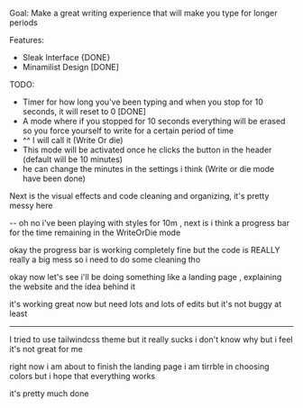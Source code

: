 Goal: Make a great writing experience that will make you type for longer periods

Features: 
- Sleak Interface {DONE}
- Minamilist Design [DONE]

TODO:
- Timer for how long you've been typing and when you stop for 10 seconds, it will reset to 0 [DONE]
- A mode where if you stopped for 10 seconds everything will be erased so you force yourself to write for a certain period of time
- ^^ I will call it (Write Or die)
- This mode will be activated once he clicks the button in the header (default will be 10 minutes)
- he can change the minutes in the settings i think
(Write or die mode have been done)

Next is the visual effects and code cleaning and organizing, it's pretty messy here 


-- oh no i've been playing with styles for 10m , next is i think a progress bar for the time remaining in the WriteOrDie mode

okay the progress bar is working completely fine but the code is REALLY really a big mess so i need to do some cleaning tho

okay now let's see i'll be doing something like a landing page , explaining the website and the idea behind it 

it's working great now but need lots and lots of edits but it's not buggy at least

---
I tried to use tailwindcss theme but it really sucks i don't know why but i feel it's not great for me

right now i am about to finish the landing page
i am tirrble in  choosing colors but i hope that everything works

it's pretty much done

